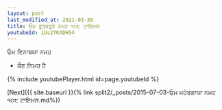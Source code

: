```yaml
---
layout: post
last_modified_at: 2021-03-30
title: ਓਮ ਭੂਤਕਰੂਤੇ ਨਮਹ ੧੦੮ ਟਾਇਮਸ
youtubeId: iUs2TKADH54
---
```

 
 
 ਓਮ ਵਿਨਾਥਯਾ ਨਮਹ  
 
 -  ਕੌਣ ਨਿਮਰ ਹੈ 
 
  
 
  
 
 
 
 
 
 


{% include youtubePlayer.html id=page.youtubeId %}
 
[Next]({{ site.baseurl }}{% link  split2/_posts/2015-07-03-ਓਮ ਮਹੋਰਗਾਯਾ ਨਮਹ ੧੦੮ ਟਾਇਮਸ.md%})
 
